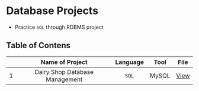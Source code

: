 # Database Projects
- Practice `SQL` through RDBMS project

## Table of Contens
||Name of Project|Language|Tool|File|
|-:|:-:|:-:|:-:|:-:|
|1|Dairy Shop Database Management|`SQL`|MySQL|[View]()|
